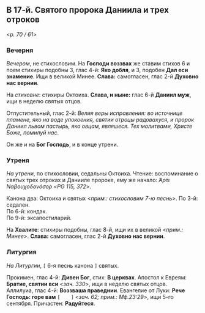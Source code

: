 ## В 17-й. Святого пророка Даниила и трех отроков

<*p. 70 / 61*>
 
### Вечерня

*Вечером*, не стихословим. На **Господи воззвах** же ставим стихов 6 и поем стихиры подобны 3, 
глас 4-й: **Яко добля**, и 3, подобен **Дал еси знамение**. Ищи в великой Минее. 
**Слава:** самогласен, глас 2-й **Духовно нас вернии**. 

На *стиховне*: стихиры Октоиха. **Слава, и ныне:** глас 6-й **Даниил муж**, ищи в неделю святых 
отцов.  

Отпустительный, глас 2-й: *Велия веры исправления: во источнице пламене, яко на воде упокоения, 
святии отроцы радовахуся, и пророк Даниил львом пастырь, яко овцам, являшеся. Тех молитвами, 
Христе Боже, помилуй нас*.
 
Он же и на **Бог Господь**, и в конце утрени. 

### Утреня

*На утрени*, по стихословии, седальны Октоиха. Чтение: воспоминание о святых трех отроках и 
Данииле пророке, ему же начало: *̓́Αρτι Ναβουχοδονόσορ* <*PG 115, 372*>.  

Канона два: Октоиха и святых <*прим.: стихословим 7-ю песнь*>. 
По 3-й: седален.  
По 6-й: кондак.  
По 9-й: эксапостиларий. 

На **Хвалите**: стихиры подобны, глас 8-й, ищи их в великой <*прим.: Минее*>. **Слава:** самогласен, 
глас 2-й **Духовно нас вернии**.  

### Литургия

*На Литургии*, `[` 6-я песнь канона `]` святых. 

Прокимен, глас 4-й: **Дивен Бог**, стих: **В церквах**. 
Апостол к Евреям: **Братие, святии вси** <*зач. 330*>, ищи в неделю святых отцов.  
Аллилуиа, глас 4-й: **Воззваша праведнии**. 
Евангелие от Луки: **Рече Господь: горе вам** `[    ]` <*зач. 62; прим.: Мф.23:29*>, 
ищи 5-го сентября. 
Причастен: **Радуйтеся**. 
